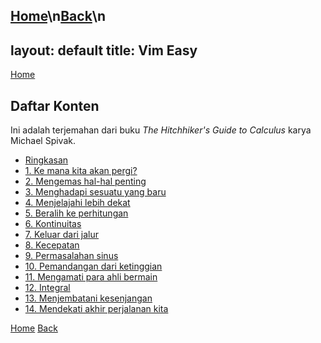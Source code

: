 [Home](../)\n[Back](./)\n
---
layout: default
title: Vim Easy
---

[Home](../)

## Daftar Konten

Ini adalah terjemahan dari buku *The Hitchhiker's Guide to Calculus* karya Michael Spivak.

- [Ringkasan](./00_ringkasan)
- [1. Ke mana kita akan pergi?](./bab_01)
- [2. Mengemas hal-hal penting](./bab_02)
- [3. Menghadapi sesuatu yang baru](./bab_03)
- [4. Menjelajahi lebih dekat](./bab_04)
- [5. Beralih ke perhitungan](./bab_05)
- [6. Kontinuitas](./bab_06)
- [7. Keluar dari jalur](./bab_07)
- [8. Kecepatan](./bab_08)
- [9. Permasalahan sinus](./bab_09)
- [10. Pemandangan dari ketinggian](./bab_10)
- [11. Mengamati para ahli bermain](./bab_11)
- [12. Integral](./bab_12)
- [13. Menjembatani kesenjangan](./bab_13)
- [14. Mendekati akhir perjalanan kita](./bab_14)

[Home](../)
[Back](./)
